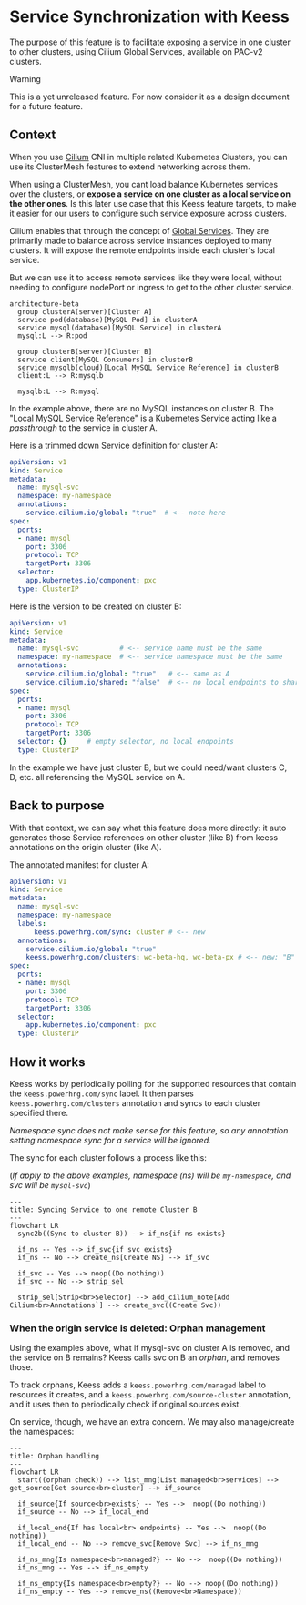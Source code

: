 # Service Synchronization with Keess

The purpose of this feature is to facilitate exposing a service in one cluster to other clusters, using Cilium Global Services, available on PAC-v2 clusters.

> [!WARNING]
> This is a yet unreleased feature. For now consider it as a design document for a future feature.

## Context

When you use [Cilium](https://docs.cilium.io/en/latest/overview/intro/) CNI in multiple related Kubernetes Clusters, you can use its ClusterMesh features to extend networking across them.

When using a ClusterMesh, you cant load balance Kubernetes services over the clusters, or **expose a service on one cluster as a local service on the other ones**. Is this later use case that this Keess feature targets, to make it easier for our users to configure such service exposure across clusters.

Cilium enables that through the concept of [Global Services](https://docs.cilium.io/en/latest/network/clustermesh/services/#load-balancing-with-global-services). They are primarily made to balance across service instances deployed to many clusters. It will expose the remote endpoints inside each cluster's local service.

But we can use it to access remote services like they were local, without needing to configure nodePort or ingress to get to the other cluster service.

```mermaid
architecture-beta
  group clusterA(server)[Cluster A]
  service pod(database)[MySQL Pod] in clusterA
  service mysql(database)[MySQL Service] in clusterA
  mysql:L --> R:pod

  group clusterB(server)[Cluster B]
  service client[MySQL Consumers] in clusterB
  service mysqlb(cloud)[Local MySQL Service Reference] in clusterB
  client:L --> R:mysqlb

  mysqlb:L --> R:mysql
```

In the example above, there are no MySQL instances on cluster B. The "Local MySQL Service Reference" is a Kubernetes Service acting like a _passthrough_ to the service in cluster A.

Here is a trimmed down Service definition for cluster A:

```yaml
apiVersion: v1
kind: Service
metadata:
  name: mysql-svc
  namespace: my-namespace
  annotations:
    service.cilium.io/global: "true"  # <-- note here
spec:
  ports:
  - name: mysql
    port: 3306
    protocol: TCP
    targetPort: 3306
  selector:
    app.kubernetes.io/component: pxc
  type: ClusterIP
```

Here is the version to be created on cluster B:

```yaml
apiVersion: v1
kind: Service
metadata:
  name: mysql-svc          # <-- service name must be the same
  namespace: my-namespace  # <-- service namespace must be the same
  annotations:
    service.cilium.io/global: "true"   # <-- same as A
    service.cilium.io/shared: "false"  # <-- no local endpoints to share
spec:
  ports:
  - name: mysql
    port: 3306
    protocol: TCP
    targetPort: 3306
  selector: {}     # empty selector, no local endpoints
  type: ClusterIP
```

In the example we have just cluster B, but we could need/want clusters C, D, etc. all referencing the MySQL service on A.

## Back to purpose

With that context, we can say what this feature does more directly: it auto generates those Service references on other cluster (like B) from keess annotations on the origin cluster (like A).

The annotated manifest for cluster A:

```yaml
apiVersion: v1
kind: Service
metadata:
  name: mysql-svc
  namespace: my-namespace
  labels:
      keess.powerhrg.com/sync: cluster # <-- new
  annotations:
    service.cilium.io/global: "true"
    keess.powerhrg.com/clusters: wc-beta-hq, wc-beta-px # <-- new: "B" in our example
spec:
  ports:
  - name: mysql
    port: 3306
    protocol: TCP
    targetPort: 3306
  selector:
    app.kubernetes.io/component: pxc
  type: ClusterIP
```

## How it works

Keess works by periodically polling for the supported resources that contain the `keess.powerhrg.com/sync` label. It then parses `keess.powerhrg.com/clusters` annotation and syncs to each cluster specified there.

_Namespace sync does not make sense for this feature, so any annotation setting namespace sync for a service will be ignored._

The sync for each cluster follows a process like this:

(_If apply to the above examples, namespace (ns) will be `my-namespace`, and svc will be `mysql-svc`_)

```mermaid
---
title: Syncing Service to one remote Cluster B
---
flowchart LR
  sync2b((Sync to cluster B)) --> if_ns{if ns exists}

  if_ns -- Yes --> if_svc{if svc exists}
  if_ns -- No --> create_ns[Create NS] --> if_svc

  if_svc -- Yes --> noop((Do nothing))
  if_svc -- No --> strip_sel

  strip_sel[Strip<br>Selector] --> add_cilium_note[Add Cilium<br>Annotations`] --> create_svc((Create Svc))
```

### When the origin service is deleted: Orphan management

Using the examples above, what if mysql-svc on cluster A is removed, and the service on B remains? Keess calls svc on B an _orphan_, and removes those.

To track orphans, Keess adds a `keess.powerhrg.com/managed` label to resources it creates, and a  `keess.powerhrg.com/source-cluster` annotation, and it uses then to periodically check if original sources exist.

On service, though, we have an extra concern. We may also manage/create the namespaces:

```mermaid
---
title: Orphan handling
---
flowchart LR
  start((orphan check)) --> list_mng[List managed<br>services] --> get_source[Get source<br>cluster] --> if_source

  if_source{If source<br>exists} -- Yes -->  noop((Do nothing))
  if_source -- No --> if_local_end

  if_local_end{If has local<br> endpoints} -- Yes -->  noop((Do nothing))
  if_local_end -- No --> remove_svc[Remove Svc] --> if_ns_mng

  if_ns_mng{Is namespace<br>managed?} -- No -->  noop((Do nothing))
  if_ns_mng -- Yes --> if_ns_empty

  if_ns_empty{Is namespace<br>empty?} -- No --> noop((Do nothing))
  if_ns_empty -- Yes --> remove_ns((Remove<br>Namespace))
```


